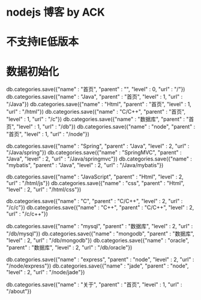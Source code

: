 # nodejs 博客 by ACK

# 不支持IE低版本 

# 数据初始化


   db.categories.save({"name" : "首页", "parent" : "", "level" : 0, "url" : "/"})
   db.categories.save({"name" : "Java", "parent" : "首页", "level" : 1, "url" : "/Java"})
   db.categories.save({"name" : "Html", "parent" : "首页", "level" : 1, "url" : "/html"})
   db.categories.save({"name" : "C/C++", "parent" : "首页", "level" : 1, "url" : "/c"})
   db.categories.save({"name" : "数据库", "parent" : "首页", "level" : 1, "url" : "/db"})
   db.categories.save({"name" : "node", "parent" : "首页", "level" : 1, "url" : "/node"})
   
   db.categories.save({"name" : "Spring", "parent" : "Java", "level" : 2, "url" : "/Java/spring"})
   db.categories.save({"name" : "SpringMVC", "parent" : "Java", "level" : 2, "url" : "/Java/springmvc"})
   db.categories.save({"name" : "mybatis", "parent" : "Java", "level" : 2, "url" : "/Java/mybatis"})
   
   db.categories.save({"name" : "JavaScript", "parent" : "Html", "level" : 2, "url" : "/html/js"})
   db.categories.save({"name" : "css", "parent" : "Html", "level" : 2, "url" : "/html/css"})
   
   db.categories.save({"name" : "C", "parent" : "C/C++", "level" : 2, "url" : "/c/c"})
   db.categories.save({"name" : "C++", "parent" : "C/C++", "level" : 2, "url" : "/c/c++"})
   
   db.categories.save({"name" : "mysql", "parent" : "数据库", "level" : 2, "url" : "/db/mysql"})
   db.categories.save({"name" : "mongodb", "parent" : "数据库", "level" : 2, "url" : "/db/mongodb"})
   db.categories.save({"name" : "oracle", "parent" : "数据库", "level" : 2, "url" : "/db/oracle"})
   
   db.categories.save({"name" : "express", "parent" : "node", "level" : 2, "url" : "/node/express"})
   db.categories.save({"name" : "jade", "parent" : "node", "level" : 2, "url" : "/node/jade"})
   
   db.categories.save({"name" : "关于", "parent" : "首页", "level" : 1, "url" : "/about"})
   
   
   
   
